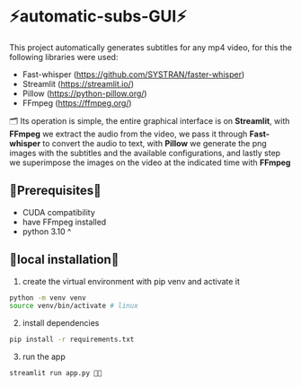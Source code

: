 # ⚡automatic-subs-GUI⚡

This project automatically generates subtitles for any mp4 video, for this the following libraries were used:
- Fast-whisper (https://github.com/SYSTRAN/faster-whisper)
- Streamlit (https://streamlit.io/)
- Pillow (https://python-pillow.org/)
- FFmpeg (https://ffmpeg.org/)

🗂 Its operation is simple, the entire graphical interface is on **Streamlit**, with **FFmpeg** we extract the audio from 
the video, we pass it through **Fast-whisper** to convert the audio to text, with **Pillow** we generate the png images 
with the subtitles and the available configurations, and lastly step we superimpose the images on the video 
at the indicated time with **FFmpeg**

## 🚨Prerequisites🚨
- CUDA compatibility
- have FFmpeg installed
- python 3.10 ^


## 🚧local installation🚧

1. create the virtual environment with pip venv and activate it 
```bash
python -m venv venv
source venv/bin/activate # linux
```
2. install dependencies
```bash
pip install -r requirements.txt
```
3. run the app 
```bash
streamlit run app.py 🚀🚀
```
